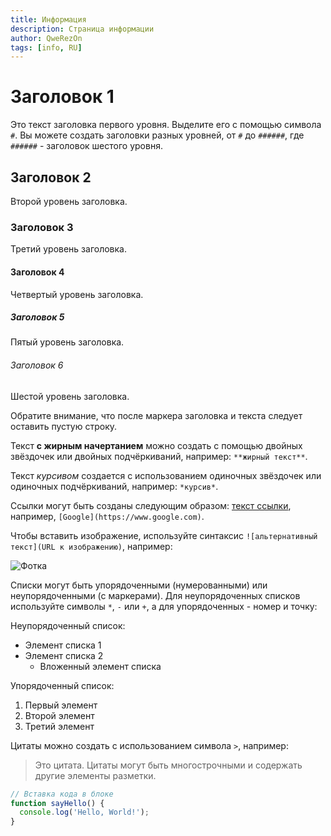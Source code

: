 ```yaml
---
title: Информация
description: Страница информации
author: QweRezOn
tags: [info, RU]
---
```


# Заголовок 1

Это текст заголовка первого уровня. Выделите его с помощью символа `#`. Вы можете создать заголовки разных уровней, от `#` до `######`, где `######` - заголовок шестого уровня.

## Заголовок 2

Второй уровень заголовка.

### Заголовок 3

Третий уровень заголовка.

#### Заголовок 4

Четвертый уровень заголовка.

##### Заголовок 5

Пятый уровень заголовка.

###### Заголовок 6

Шестой уровень заголовка.

Обратите внимание, что после маркера заголовка и текста следует оставить пустую строку.

Текст **с жирным начертанием** можно создать с помощью двойных звёздочек или двойных подчёркиваний, например: `**жирный текст**`.

Текст *курсивом* создается с использованием одиночных звёздочек или одиночных подчёркиваний, например: `*курсив*`.

Ссылки могут быть созданы следующим образом: [текст ссылки](URL), например, `[Google](https://www.google.com)`.

Чтобы вставить изображение, используйте синтаксис `![альтернативный текст](URL к изображению)`, например:

![Фотка]([https://example.com/logo.png](https://github.com/QweRezOn/Kitten-web/blob/main/img/7a9df72a46dcc1f15f7aaf4b8ab0af5d.jpeg))


Списки могут быть упорядоченными (нумерованными) или неупорядоченными (с маркерами). Для неупорядоченных списков используйте символы `*`, `-` или `+`, а для упорядоченных - номер и точку:

Неупорядоченный список:
- Элемент списка 1
- Элемент списка 2
  - Вложенный элемент списка

Упорядоченный список:
1. Первый элемент
2. Второй элемент
3. Третий элемент

Цитаты можно создать с использованием символа `>`, например:

> Это цитата. Цитаты могут быть многострочными и содержать другие элементы разметки.

```js
// Вставка кода в блоке
function sayHello() {
  console.log('Hello, World!');
}
